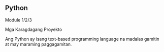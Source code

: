 ## Python

Module 1/2/3

Mga Karagdagang Proyekto

Ang Python ay isang text-based programming language na madalas gamitin at may maraming paggagamitan.